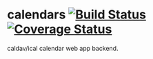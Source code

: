 calendars [![Build Status](https://travis-ci.org/gaye/calendars.png?branch=master)](https://travis-ci.org/gaye/dav) [![Coverage Status](https://img.shields.io/coveralls/gaye/calendars.svg)](https://coveralls.io/r/gaye/calendars)
=========

caldav/ical calendar web app backend.
